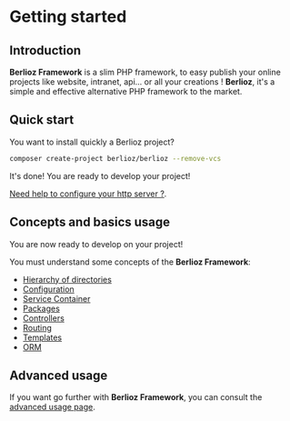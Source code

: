 # Getting started

## Introduction

**Berlioz Framework** is a slim PHP framework, to easy publish your online projects like website, intranet, api... or all your creations !
**Berlioz**, it's a simple and effective alternative PHP framework to the market.

## Quick start

You want to install quickly a Berlioz project?

```bash
composer create-project berlioz/berlioz --remove-vcs
```

It's done! You are ready to develop your project!

[Need help to configure your http server ?](./basics/installation.md).

## Concepts and basics usage

You are now ready to develop on your project!

You must understand some concepts of the **Berlioz Framework**:

- [Hierarchy of directories](./directories.md)
- [Configuration](./basics/config.md)
- [Service Container](./basics/service-container.md)
- [Packages](./basics/packages.md)
- [Controllers](./basics/controllers.md)
- [Routing](./basics/routing.md)
- [Templates](./basics/templates.md)
- [ORM](./basics/orm.md)

## Advanced usage

If you want go further with **Berlioz Framework**, you can consult the [advanced usage page](./advanced.md).